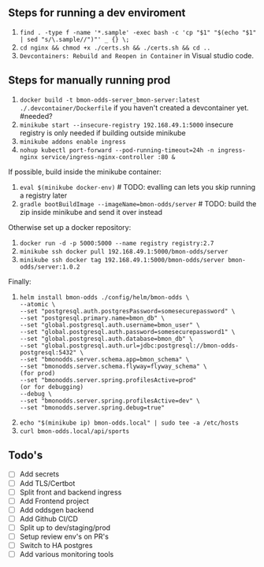 ## Steps for running a dev enviroment

1. `find . -type f -name '*.sample' -exec bash -c 'cp "$1" "$(echo "$1" | sed "s/\.sample//")"' _ {} \;`
2. `cd nginx && chmod +x ./certs.sh && ./certs.sh && cd ..`
3. `Devcontainers: Rebuild and Reopen in Container` in Visual studio code.

## Steps for manually running prod

1. `docker build -t bmon-odds-server_bmon-server:latest ./.devcontainer/Dockerfile` if you haven't created a devcontainer yet. #needed?
2. `minikube start --insecure-registry 192.168.49.1:5000` insecure registry is only needed if building outside minikube
3. `minikube addons enable ingress`
4. `nohup kubectl port-forward --pod-running-timeout=24h -n ingress-nginx service/ingress-nginx-controller :80 &`

If possible, build inside the minikube container:
1. `eval $(minikube docker-env)` # TODO: evalling can lets you skip running a registry later
2. `gradle bootBuildImage --imageName=bmon-odds/server` # TODO: build the zip inside minikube and send it over instead

Otherwise set up a docker repository:
1. `docker run -d -p 5000:5000 --name registry registry:2.7`
2. `minikube ssh docker pull 192.168.49.1:5000/bmon-odds/server`
3. `minikube ssh docker tag 192.168.49.1:5000/bmon-odds/server bmon-odds/server:1.0.2`

Finally:
1.  ```
	helm install bmon-odds ./config/helm/bmon-odds \
	--atomic \
	--set "postgresql.auth.postgresPassword=somesecurepassword" \
	--set "postgresql.primary.name=bmon_db" \
	--set "global.postgresql.auth.username=bmon_user" \
	--set "global.postgresql.auth.password=somesecurepassword1" \
	--set "global.postgresql.auth.database=bmon_db" \
	--set "global.postgresql.auth.url=jdbc:postgresql://bmon-odds-postgresql:5432" \
	--set "bmonodds.server.schema.app=bmon_schema" \
	--set "bmonodds.server.schema.flyway=flyway_schema" \
	(for prod)
	--set "bmonodds.server.spring.profilesActive=prod"
	(or for debugging)
	--debug \
	--set "bmonodds.server.spring.profilesActive=dev" \
	--set "bmonodds.server.spring.debug=true"
	```
2. `echo "$(minikube ip) bmon-odds.local" | sudo tee -a /etc/hosts`
3. `curl bmon-odds.local/api/sports`

## Todo's
- [	] Add secrets
- [ ] Add TLS/Certbot
- [ ] Split front and backend ingress
- [ ] Add Frontend project
- [ ] Add oddsgen backend
- [ ] Add Github CI/CD 
- [ ] Split up to dev/staging/prod
- [ ] Setup review env's on PR's
- [ ] Switch to HA postgres
- [ ] Add various monitoring tools